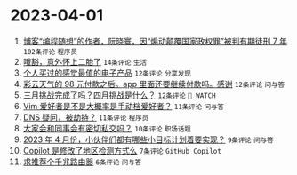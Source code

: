 # 2023-04-01

1. [博客“编程随想”的作者，阮晓寰，因“煽动颠覆国家政权罪”被判有期徒刑 7 年](https://www.v2ex.com/t/928917) `102条评论` `程序员`
1. [哦豁，意外怀上二胎了](https://www.v2ex.com/t/928930) `14条评论` `生活`
1. [个人买过的感觉最值的电子产品](https://www.v2ex.com/t/928951) `12条评论` `分享发现`
1. [彩云天气的 98 元付款之后。app 里面还要继续付款吗。感谢](https://www.v2ex.com/t/928929) `12条评论` `问与答`
1. [三月挑战完成了吗？四月挑战是什么？](https://www.v2ex.com/t/928920) `12条评论` ` WATCH`
1. [Vim 爱好者是不是大概率是手动档爱好者？](https://www.v2ex.com/t/928942) `11条评论` `问与答`
1. [DNS 疑问，被劫持？](https://www.v2ex.com/t/928938) `11条评论` `程序员`
1. [大家会和同事会有密切私交吗？](https://www.v2ex.com/t/928939) `10条评论` `职场话题`
1. [2023 年 4 月份，小伙伴们都有哪些小目标计划着要实现？](https://www.v2ex.com/t/928918) `9条评论` `问与答`
1. [Copilot 是修改了地区检测方式么](https://www.v2ex.com/t/928923) `7条评论` `GitHub Copilot`
1. [求推荐个千兆路由器](https://www.v2ex.com/t/928925) `6条评论` `问与答`
